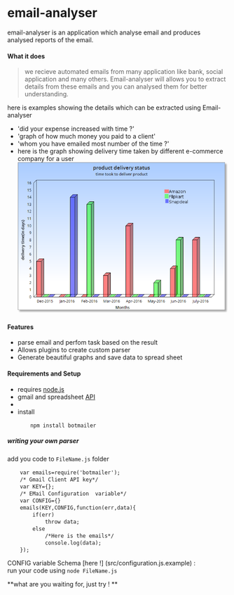 # email-analyser

email-analyser is an application which analyse email and produces analysed reports of the email. 

#### What it does 
>we recieve automated emails from many application like bank, social application and many others. Email-analyser will allows you to extract details from these emails and you can analysed them for better understanding. 

here is examples showing the details which can be extracted using Email-analyser 

 - 'did your expense increased with time ?'
 - 'graph of how much money you  paid to a client'
 - 'whom you have emailed most number of the time ?'
 - here is the graph showing delivery time taken by different e-commerce company for a user
 ![](https://raw.githubusercontent.com/anandpathak/email-analyser/master/images/product_delivery.png)

#### Features 
  - parse email and perfom task based on the result
  - Allows plugins  to create custom parser
  - Generate beautiful graphs and save data to spread sheet

#### Requirements and  Setup 

 - requires [node.js](https://nodejs.org/en/download/)
 - gmail and spreadsheet [API](https://console.developers.google.com/flows/enableapi?apiid=gmail)
 -  
 - install 
    ```
        npm install botmailer
    ```

##### writing your own parser
add you code to `FileName.js` folder
```
    var emails=require('botmailer');
	/* Gmail Client API key*/
	var KEY={};
	/* EMail Configuration  variable*/
	var CONFIG={}
	emails(KEY,CONFIG,function(err,data){
		if(err)
			throw data;
		else
			/*Here is the emails*/
			console.log(data);
	});
```
CONFIG variable Schema [here !] (src/configuration.js.example) :  
run your code using `node FileName.js`

**what are you waiting for, just try ! **
